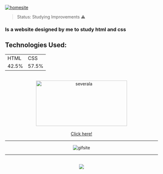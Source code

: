 <a href="https://jp0liveira.github.io/website-presentation/" target="_blank"><img src="https://user-images.githubusercontent.com/106454449/183252649-039f4a80-62da-43aa-a326-f74b9a3699f0.PNG" alt="homesite">
</a>
> Status: Studying Improvements ⚠️
### Is a website designed by me to study html and css
## Technologies Used:
<table>
  <tr>
    <td>HTML</td>
    <td>CSS</td>
  </tr>
  <tr>
    <td>42.5%</td>
    <td>57.5%</td>
  </tr>
</table>
<br>
<div align=center>
<img src="https://user-images.githubusercontent.com/106454449/178341906-6628c420-8f59-4b15-93a8-6a7803c6a32d.png" alt="severala"  height="150" width="300" >
</div>
<br>
<div align="center">
<a href="https://jp0liveira.github.io/website-presentation/" target="_blank">
Click here!
</a>
</div>
<hr>
<div align=center>
<img src="https://user-images.githubusercontent.com/106454449/183253931-e07cfc7c-69e3-48af-bb3e-e2612e357e14.gif" alt="gifsite">
</div>
<hr>
<br>
<div align= center> 
<a href="https://github.com/Jp0liveira" target = "_blank"><img src="https://user-images.githubusercontent.com/106454449/170875557-946eb2b1-085d-47aa-9a48-f90e038f94a8.jpg"></a>
</div>
